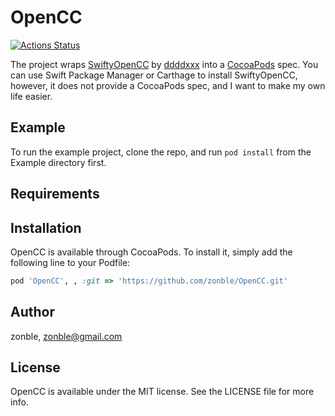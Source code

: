 # OpenCC

[![Actions Status](https://github.com/zonble/OpenCC/workflows/Build/badge.svg)](https://github.com/zonble/OpenCC/actions)

<!-- [![CI Status](https://img.shields.io/travis/zonble/OpenCC.svg?style=flat)](https://travis-ci.org/zonble/OpenCC)
[![Version](https://img.shields.io/cocoapods/v/OpenCC.svg?style=flat)](https://cocoapods.org/pods/OpenCC)
[![License](https://img.shields.io/cocoapods/l/OpenCC.svg?style=flat)](https://cocoapods.org/pods/OpenCC)
[![Platform](https://img.shields.io/cocoapods/p/OpenCC.svg?style=flat)](https://cocoapods.org/pods/OpenCC) -->

The project wraps [SwiftyOpenCC](https://github.com/ddddxxx/SwiftyOpenCC) by
[ddddxxx](https://github.com/ddddxxx) into a [CocoaPods](https://cocoapods.org)
spec. You can use Swift Package Manager or Carthage to install SwiftyOpenCC,
however, it does not provide a CocoaPods spec, and I want to make my own life
easier.

## Example

To run the example project, clone the repo, and run `pod install` from the
Example directory first.

## Requirements

## Installation

OpenCC is available through CocoaPods. To install it, simply add the following
line to your Podfile:

```ruby
pod 'OpenCC', , :git => 'https://github.com/zonble/OpenCC.git'
```

## Author

zonble, zonble@gmail.com

## License

OpenCC is available under the MIT license. See the LICENSE file for more info.
